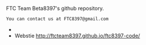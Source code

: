  FTC Team Beta8397's github repository.  
  
    You can contact us at FTC8397@gmail.com
 +
 +  Webstie http://ftcteam8397.github.io/ftc8397-code/
